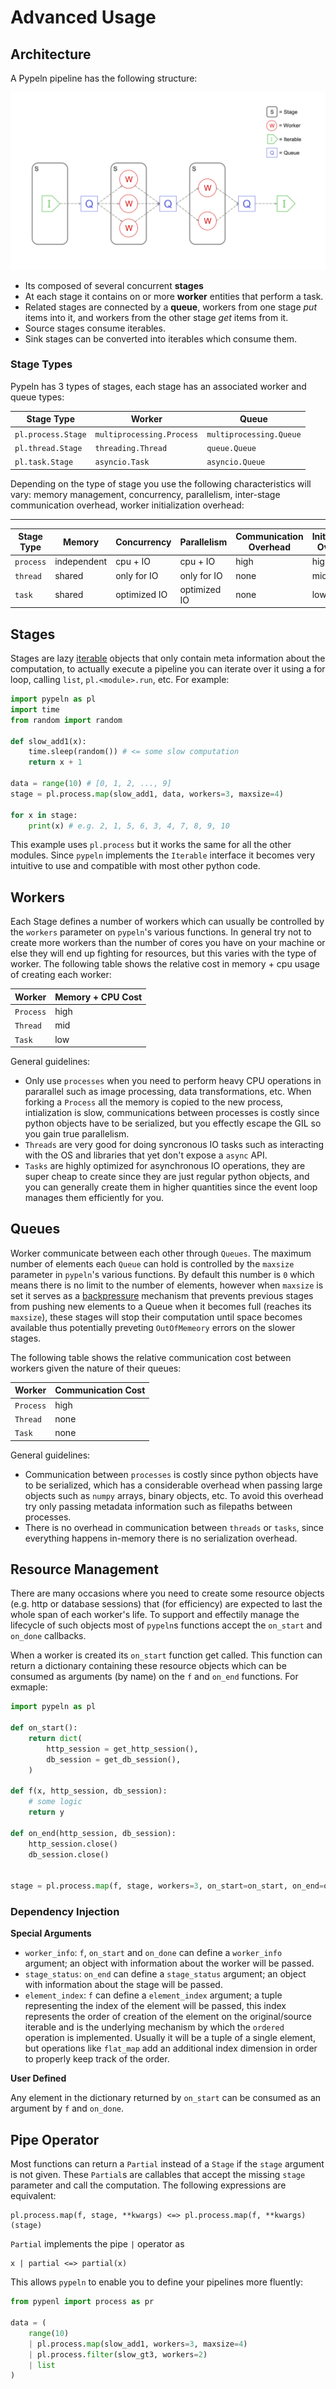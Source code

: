 # Advanced Usage

## Architecture
A Pypeln pipeline has the following structure:

![diagram](https://github.com/cgarciae/pypeln/blob/master/docs/images/diagram.png?raw=true)

* Its composed of several concurrent **stages**
* At each stage it contains on or more **worker** entities that perform a task.
* Related stages are connected by a **queue**, workers from one stage *put* items into it, and workers from the other stage *get* items from it.
* Source stages consume iterables.
* Sink stages can be converted into iterables which 
consume them.

### Stage Types

Pypeln has 3 types of stages, each stage has an associated worker and queue types: 

| Stage Type         | Worker                    | Queue                   |
| ------------------ | ------------------------- | ----------------------- |
| `pl.process.Stage` | `multiprocessing.Process` | `multiprocessing.Queue` |
| `pl.thread.Stage`  | `threading.Thread`        | `queue.Queue`           |
| `pl.task.Stage`    | `asyncio.Task`            | `asyncio.Queue`         |

Depending on the type of stage you use the following characteristics will vary: memory management, concurrency, parallelism, inter-stage communication overhead, worker initialization overhead:

****
| Stage Type | Memory      | Concurrency  | Parallelism  | Communication Overhead | Initialization Overhead |
| ---------- | ----------- | ------------ | ------------ | ---------------------- | ----------------------- |
| `process`  | independent | cpu + IO     | cpu + IO     | high                   | high                    |
| `thread`   | shared      | only for IO  | only for IO  | none                   | mid                     |
| `task`     | shared      | optimized IO | optimized IO | none                   | low                     |

## Stages
Stages are lazy [iterable](https://docs.python.org/3/glossary.html#term-iterable) objects that only contain meta information about the computation, to actually execute a pipeline you can iterate over it using a for loop, calling `list`, `pl.<module>.run`, etc. For example:

```python
import pypeln as pl
import time
from random import random

def slow_add1(x):
    time.sleep(random()) # <= some slow computation
    return x + 1

data = range(10) # [0, 1, 2, ..., 9]
stage = pl.process.map(slow_add1, data, workers=3, maxsize=4)

for x in stage:
    print(x) # e.g. 2, 1, 5, 6, 3, 4, 7, 8, 9, 10
```
This example uses `pl.process` but it works the same for all the other modules. Since `pypeln` implements the `Iterable` interface it becomes very intuitive to use and compatible with most other python code. 

## Workers

Each Stage defines a number of workers which can usually be controlled by the `workers` parameter on `pypeln`'s various functions. In general try not to create more workers than the number of cores you have on your machine or else they will end up fighting for resources, but this varies with the type of worker. The following table shows the relative cost in memory + cpu usage of creating each worker:

| Worker    | Memory + CPU Cost |
| --------- | ----------------- |
| `Process` | high              |
| `Thread`  | mid               |
| `Task`    | low               |

General guidelines:

* Only use `processes` when you need to perform heavy CPU operations in pararallel such as image processing, data transformations, etc. When forking a `Process` all the memory is copied to the new process, intialization is slow, communications between processes is costly since python objects have to be serialized, but you effectly escape the GIL so you gain true parallelism.
* `Threads` are very good for doing syncronous IO tasks such as interacting with the OS and libraries that yet don't expose a `async` API.
* `Tasks` are highly optimized for asynchronous IO operations, they are super cheap to create since they are just regular python objects, and you can generally create them in higher quantities since the event loop manages them efficiently for you. 

## Queues

Worker communicate between each other through `Queues`. The maximum number of elements each `Queue` can hold is controlled by the `maxsize` parameter in `pypeln`'s various functions. By default this number is `0` which means there is no limit to the number of elements, however when `maxsize` is set it serves as a [backpressure](https://www.quora.com/What-is-backpressure-in-the-context-of-data-streaming) mechanism that prevents previous stages from pushing new elements to a Queue when it becomes full (reaches its `maxsize`), these stages will stop their computation until space becomes available thus potentially preveting `OutOfMemeory` errors on the slower stages.

The following table shows the relative communication cost between workers given the nature of their queues:

| Worker    | Communication Cost |
| --------- | ------------------ |
| `Process` | high               |
| `Thread`  | none               |
| `Task`    | none               |

General guidelines:

* Communication between `processes` is costly since python objects have to be serialized, which has a considerable overhead when passing large objects such as `numpy` arrays, binary objects, etc. To avoid this overhead try only passing metadata information such as filepaths between processes.
* There is no overhead in communication between `threads` or `tasks`, since everything happens in-memory there is no serialization overhead.

## Resource Management

There are many occasions where you need to create some resource objects (e.g. http or database sessions) that (for efficiency) are expected to last the whole span of each worker's life. To support and effectily manage the lifecycle of such objects most of `pypeln`s functions accept the `on_start` and `on_done` callbacks.

When a worker is created its `on_start` function get called. This function can return a dictionary containing these resource objects which can be consumed as arguments (by name) on the `f` and `on_end` functions. For exmaple:

```python
import pypeln as pl

def on_start():
    return dict(
        http_session = get_http_session(), 
        db_session = get_db_session(),
    )

def f(x, http_session, db_session):
    # some logic
    return y

def on_end(http_session, db_session):
    http_session.close()
    db_session.close()


stage = pl.process.map(f, stage, workers=3, on_start=on_start, on_end=on_end)
```

### Dependency Injection

**Special Arguments**

* `worker_info`: `f`, `on_start` and `on_done` can define a `worker_info` argument; an object with information about the worker will be passed.
* `stage_status`: `on_end` can define a `stage_status` argument; an object with information about the stage will be passed.
* `element_index`: `f` can define a `element_index` argument; a tuple representing the index of the element will be passed, this index represents the order of creation of the element on the original/source iterable and is the underlying mechanism by which the `ordered` operation is implemented. Usually it will be a tuple of a single element, but operations like `flat_map` add an additional index dimension in order to properly keep track of the order. 

**User Defined**

Any element in the dictionary returned by `on_start` can be consumed as an argument by `f` and `on_done`.


## Pipe Operator

Most functions can return a `Partial` instead of a `Stage` if the `stage` argument is not given. These `Partial`s are callables that accept the missing `stage` parameter and call the computation. The following expressions are equivalent:

    pl.process.map(f, stage, **kwargs) <=> pl.process.map(f, **kwargs)(stage)

`Partial` implements the pipe `|` operator as

    x | partial <=> partial(x)

This allows `pypeln` to enable you to define your pipelines more fluently:

```python
from pypenl import process as pr

data = (
    range(10)
    | pl.process.map(slow_add1, workers=3, maxsize=4)
    | pl.process.filter(slow_gt3, workers=2)
    | list
)
```
